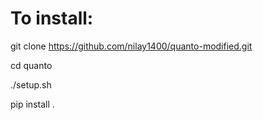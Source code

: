 # To install:

git clone https://github.com/nilay1400/quanto-modified.git

cd quanto

./setup.sh

pip install .
